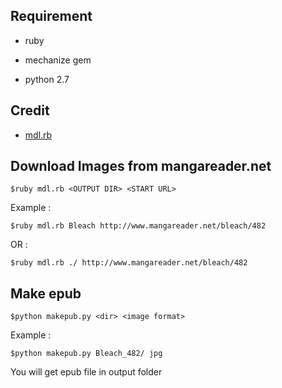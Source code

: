 ## Requirement

* ruby
* mechanize gem

* python 2.7

## Credit

* [mdl.rb](https://github.com/lukaszkorecki/mdl)


## Download Images from mangareader.net

	$ruby mdl.rb <OUTPUT DIR> <START URL>

Example :

	$ruby mdl.rb Bleach http://www.mangareader.net/bleach/482

OR :

	$ruby mdl.rb ./ http://www.mangareader.net/bleach/482

## Make epub

	$python makepub.py <dir> <image format>

Example :

	$python makepub.py Bleach_482/ jpg

You will get epub file in output folder